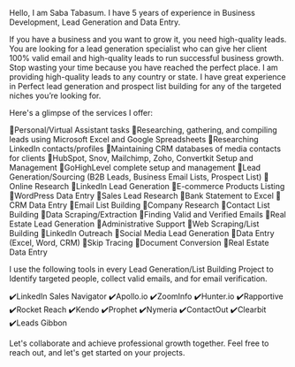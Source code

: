 Hello, I am Saba Tabasum. I have 5 years of experience in Business Development, Lead Generation and Data Entry.

If you have a business and you want to grow it, you need high-quality leads. You are looking for a lead generation specialist who can give her client 100% valid email and high-quality leads to run successful business growth. Stop wasting your time because you have reached the perfect place. I am providing high-quality leads to any country or state. I have great experience in Perfect lead generation and prospect list building for any of the targeted niches you’re looking for.

Here's a glimpse of the services I offer:

📌Personal/Virtual Assistant tasks
📌Researching, gathering, and compiling leads using Microsoft Excel and Google Spreadsheets
📌Researching LinkedIn contacts/profiles
📌Maintaining CRM databases of media contacts for clients
📌HubSpot, Snov, Mailchimp, Zoho, Convertkit Setup and Management
📌GoHighLevel complete setup and management
📌Lead Generation/Sourcing (B2B Leads, Business Email Lists, Prospect List)
📌Online Research
📌LinkedIn Lead Generation
📌E-commerce Products Listing
📌WordPress Data Entry
📌Sales Lead Research
📌Bank Statement to Excel
📌CRM Data Entry
📌Email List Building
📌Company Research
📌Contact List Building
📌Data Scraping/Extraction
📌Finding Valid and Verified Emails
📌Real Estate Lead Generation
📌Administrative Support
📌Web Scraping/List Building
📌LinkedIn Outreach
📌Social Media Lead Generation
📌Data Entry (Excel, Word, CRM)
📌Skip Tracing
📌Document Conversion
📌Real Estate Data Entry

I use the following tools in every Lead Generation/List Building Project to Identify targeted people, collect valid emails, and for email verification.

✔️LinkedIn Sales Navigator
✔️Apollo.io
✔️ZoomInfo
✔️Hunter.io
✔️Rapportive
✔️Rocket Reach
✔️Kendo
✔️Prophet
✔️Nymeria
✔️ContactOut
✔️Clearbit
✔️Leads Gibbon

Let's collaborate and achieve professional growth together. Feel free to reach out, and let's get started on your projects.
